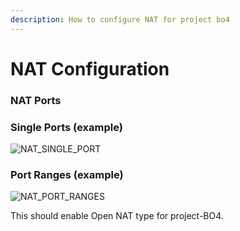 ```yaml
---
description: How to configure NAT for project bo4
---
```


# NAT Configuration

### NAT Ports

### Single Ports (example)

![NAT_SINGLE_PORT](https://github.com/user-attachments/assets/f0208503-2269-49bb-8066-cf043ff15cd0)

### Port Ranges (example)

![NAT_PORT_RANGES](https://github.com/user-attachments/assets/9a9935ab-f9fb-4480-bbf1-b60c553a74b5)

This should enable Open NAT type for project-BO4.
